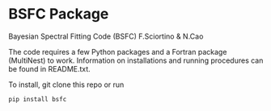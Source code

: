 # BSFC Package

Bayesian Spectral Fitting Code (BSFC)
F.Sciortino & N.Cao

The code requires a few Python packages and a Fortran package (MultiNest) to work. Information on installations and running procedures can be found in README.txt. 

To install, git clone this repo or run
```
pip install bsfc
```
